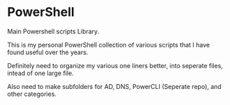 # PowerShell
Main Powershell scripts Library.


This is my personal PowerShell collection of various scripts that I have found useful over the years.

Definitely need to organize my various one liners better, into seperate files, intead of one large file.

Also need to make subfolders for AD, DNS, PowerCLI (Seperate repo), and other categories.
